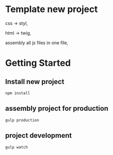 # Template new project

css -> styl,

html -> twig,

assembly all js files in one file,


# Getting Started

## Install new project

```
npm install
```

## assembly project for production

```
gulp production
```

## project development

```
gulp watch
```
